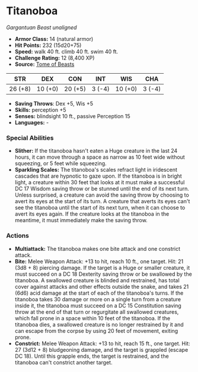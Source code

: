 # Titanoboa

*Gargantuan* *Beast* *unaligned*

- **Armor Class:** 14 (natural armor)
- **Hit Points:** 232 (15d20+75)
- **Speed:** walk 40 ft. climb 40 ft. swim 40 ft.
- **Challenge Rating:** 12 (8,400 XP)
- **Source:** [Tome of Beasts](https://koboldpress.com/kpstore/product/tome-of-beasts-for-5th-edition-print/)

| STR | DEX | CON | INT | WIS | CHA |
| --- | --- | --- | --- | --- | --- |
| 26 (+8) | 10 (+0) | 20 (+5) | 3 (-4) | 10 (+0) | 3 (-4) |

- **Saving Throws**: Dex +5, Wis +5
- **Skills:** perception +5
- **Senses:** blindsight 10 ft., passive Perception 15
- **Languages:** -
### Special Abilities
- **Slither:** If the titanoboa hasn't eaten a Huge creature in the last 24 hours, it can move through a space as narrow as 10 feet wide without squeezing, or 5 feet while squeezing.
- **Sparkling Scales:** The titanoboa's scales refract light in iridescent cascades that are hypnotic to gaze upon. If the titanoboa is in bright light, a creature within 30 feet that looks at it must make a successful DC 17 Wisdom saving throw or be stunned until the end of its next turn. Unless surprised, a creature can avoid the saving throw by choosing to avert its eyes at the start of its turn. A creature that averts its eyes can't see the titanoboa until the start of its next turn, when it can choose to avert its eyes again. If the creature looks at the titanoboa in the meantime, it must immediately make the saving throw.
### Actions
- **Multiattack:** The titanoboa makes one bite attack and one constrict attack.
- **Bite:** Melee Weapon Attack: +13 to hit, reach 10 ft., one target. Hit: 21 (3d8 + 8) piercing damage. If the target is a Huge or smaller creature, it must succeed on a DC 18 Dexterity saving throw or be swallowed by the titanoboa. A swallowed creature is blinded and restrained, has total cover against attacks and other effects outside the snake, and takes 21 (6d6) acid damage at the start of each of the titanoboa's turns. If the titanoboa takes 30 damage or more on a single turn from a creature inside it, the titanoboa must succeed on a DC 15 Constitution saving throw at the end of that turn or regurgitate all swallowed creatures, which fall prone in a space within 10 feet of the titanoboa. If the titanoboa dies, a swallowed creature is no longer restrained by it and can escape from the corpse by using 20 feet of movement, exiting prone.
- **Constrict:** Melee Weapon Attack: +13 to hit, reach 15 ft., one target. Hit: 27 (3d12 + 8) bludgeoning damage, and the target is grappled (escape DC 18). Until this grapple ends, the target is restrained, and the titanoboa can't constrict another target.
